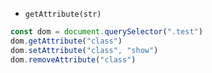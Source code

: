 - `getAttribute(str)`
~~~js
const dom = document.querySelector(".test")
dom.getAttribute("class")
dom.setAttribute("class", "show")
dom.removeAttribute("class")
~~~